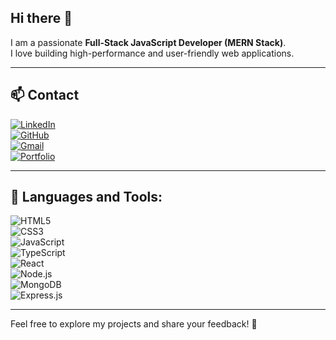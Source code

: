 ## Hi there 👋


I am a passionate **Full-Stack JavaScript Developer (MERN Stack)**.  
I love building high-performance and user-friendly web applications.  

---

## 📫 Contact  
[![LinkedIn](https://img.shields.io/badge/LinkedIn-%230077B5.svg?style=for-the-badge&logo=linkedin&logoColor=white)](https://linkedin.com/in/ezra-randriamorasata)  
[![GitHub](https://img.shields.io/badge/GitHub-%23181717.svg?style=for-the-badge&logo=github&logoColor=white)](https://github.com/Gazakof)  
[![Gmail](https://img.shields.io/badge/Gmail-%23D14836.svg?style=for-the-badge&logo=gmail&logoColor=white)](mailto:randriamorasata08@gmail.com)  
[![Portfolio](https://img.shields.io/badge/Portfolio-%23000000.svg?style=for-the-badge&logo=google-chrome&logoColor=white)](https://ezra-randriamorasata-portfolio.netlify.app/)

---

## 🚀 Languages and Tools:  
![HTML5](https://img.shields.io/badge/HTML5-%23E34F26.svg?style=for-the-badge&logo=html5&logoColor=white)  
![CSS3](https://img.shields.io/badge/CSS3-%231572B6.svg?style=for-the-badge&logo=css3&logoColor=white)  
![JavaScript](https://img.shields.io/badge/JavaScript-%23F7DF1E.svg?style=for-the-badge&logo=javascript&logoColor=black)  
![TypeScript](https://img.shields.io/badge/TypeScript-%233178C6.svg?style=for-the-badge&logo=typescript&logoColor=white)  
![React](https://img.shields.io/badge/React-%2361DAFB.svg?style=for-the-badge&logo=react&logoColor=black)  
![Node.js](https://img.shields.io/badge/Node.js-%23339933.svg?style=for-the-badge&logo=node.js&logoColor=white)  
![MongoDB](https://img.shields.io/badge/MongoDB-%2347A248.svg?style=for-the-badge&logo=mongodb&logoColor=white)  
![Express.js](https://img.shields.io/badge/Express.js-%23000000.svg?style=for-the-badge&logo=express&logoColor=white)  

---

Feel free to explore my projects and share your feedback! 🚀


<!--
**Gazakof/Gazakof** is a ✨ _special_ ✨ repository because its `README.md` (this file) appears on your GitHub profile.

Here are some ideas to get you started:

- 🔭 I’m currently working on ...
- 🌱 I’m currently learning ...
- 👯 I’m looking to collaborate on ...
- 🤔 I’m looking for help with ...
- 💬 Ask me about ...
- 📫 How to reach me: ...
- 😄 Pronouns: ...
- ⚡ Fun fact: ...
-->
